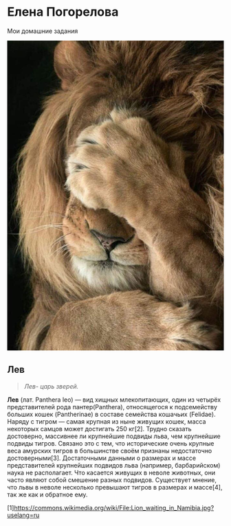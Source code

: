 # Елена Погорелова

Мои домашние задания


![фотография льва](kartinky/82419361_2501648406627728_9168771410405883904_n.jpg "Стеснительный лев")




## Лев


> *Лев- царь зверей.*


**Лев** (лат. Panthera leo) — вид хищных млекопитающих, один из четырёх представителей рода пантер(Panthera), относящегося к подсемейству больших кошек (Pantherinae) в составе семейства кошачьих (Felidae). Наряду с тигром — самая крупная из ныне живущих кошек, масса некоторых самцов может достигать 250 кг[2]. Трудно сказать достоверно, массивнее ли крупнейшие подвиды льва, чем крупнейшие подвиды тигров. Связано это с тем, что исторические очень крупные веса амурских тигров в большинстве своём признаны недостаточно достоверными[3]. Достаточными данными о размерах и массе представителей крупнейших подвидов льва (например, барбарийском) наука не располагает. Что касается живущих в неволе животных, они часто являют собой смешение разных подвидов. Существует мнение, что львы в неволе несколько превышают тигров в размерах и массе[4], так же как и обратное ему.

[1]https://commons.wikimedia.org/wiki/File:Lion_waiting_in_Namibia.jpg?uselang=ru
